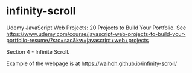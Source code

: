 # infinity-scroll


Udemy JavaScript Web Projects: 20 Projects to Build Your Portfolio. See https://www.udemy.com/course/javascript-web-projects-to-build-your-portfolio-resume/?src=sac&kw=javascript+web+projects

Section 4 - Infinite Scroll.

Example of the webpage is at https://waihoh.github.io/infinity-scroll/

